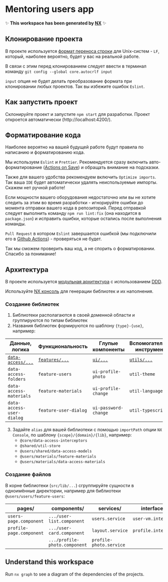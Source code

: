 # Mentoring users app

✨ **This workspace has been generated by [NX](https://nx.dev)** ✨

## Клонирование проекта

В проекте используется [формат переноса строки](https://developer.mozilla.org/ru/docs/Glossary/CRLF) для Unix-систем - `LF`, который, наиболее вероятно, будет у вас на реальной работе.

В связи с этим перед клонированием следует ввести в терминал команду `git config --global core.autocrlf input`

`input` опция не будет делать преобразование формата при клонировании любых проектов. Так вы избежите ошибок `Eslint`.

## Как запустить проект

Склонируйте проект и запустите `npm start` для разработки. 
Проект откроется автоматически (http://localhost:4200/).

## Форматирование кода

Наиболее вероятно на вашей будущей работе будут правила по написанию и форматированию кода.

Мы используем `Eslint` и `Prettier`. Рекомендуется сразу включить авто-форматирование ([Actions on Save](https://www.jetbrains.com/guide/go/tips/run-actions-on-save/)) и обращать внимание на подсказки.

Также для вашего удобства рекомендуем включить `Optimize imports`. Так ваша `IDE` будет автоматически удалять неиспользуемые импорты. Скажем нет ручной работе!

Если мощности вашего оборудования недостаточно или вы не хотите следить за этим во время разработки -
игнорируйте ошибки до момента отправки вашего кода в репозиторий.
Перед отправкой следует выполнить команду `npm run lint:fix` (она находится в `package.json`) и исправить ошибки, которые остались после выполнения команды.

`Pull Request` в котором `Eslint` завершается ошибкой (мы подключили его в [Github Actions](https://docs.github.com/ru/actions/get-started/understand-github-actions)) - проверяться не будет.

Так мы сможем проверить ваш код, а не спорить о форматировании. Спасибо за понимание!

## Архитектура

В проекте используется [модульная архитектура](https://javascript.plainenglish.io/frontend-architectures-simple-modular-approach-7f3b3efe0ecd) с использованием [DDD](https://www.angulararchitects.io/blog/sustainable-angular-architectures-1/).

Используйте [NX консоль](https://nx.dev/recipes/nx-console/console-generate-command) для генерации библиотек и их наполнения. 

### Создание библиотек

1. Библиотеки располагаются в своей доменной области и группируются по типам библиотек
2. Названия библиотек формируются по шаблону `{type}-{use}`, например:

| Данные, логика               | Функциональность          | Глупые компоненты     | Вспомогательные инструменты |
|------------------------------|---------------------------|-----------------------|-----------------------------|
| <ins>`data-access/...`</ins> | <ins>`features/...`</ins> | <ins>`ui/...`</ins>   | <ins>`utils/...`</ins>      |
| `data-access-folders`        | `feature-users`           | `ui-profile-photo`    | `util-theme`                |
| `data-access-materials`      | `feature-materials`       | `ui-profile-change`   | `util-language`             |
| `data-access-user-dialog`    | `feature-user-dialog`     | `ui-password-change`  | `util-typescript`           |

3. Задайте `alias` для вашей библиотеки с помощью `importPath` опции `NX Console`, по шаблону `{scope}/{domain}/{lib}`, например:
   - `@core/data-access-interceptors`
   - `@shared/util-store` 
   - `@users/shared/data-access-models`
   - `@users/materials/feature-materials`
   - `@users/materials/data-access-materials`

### Создание файлов 

В корне библиотеки (`src/lib/...`) сгруппируйте сущности в одноимённые директории, например для библиотеки `@users/users/feature-users`:

| pages/                   | components/                   | services/               | interfaces/         | enums/           |
|--------------------------|-------------------------------|-------------------------|---------------------|------------------|
| `users-page.component`   | `.../user-list.component`     | `users.service`         | `user-vm.interface` | `view-mode.enum` |
| `profile-page.component` | `.../user-card.component`     | `layout.service`        | `profile.interface` |                  |
|                          | `.../profile-photo.component` | `profile-photo.service` |                     |                  |


## Understand this workspace

Run `nx graph` to see a diagram of the dependencies of the projects.
